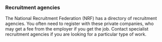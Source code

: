 ###  Recruitment agencies

The National Recruitment Federation (NRF) has a directory of recruitment
agencies. You often need to register with these private companies, who may get
a fee from the employer if you get the job. Contact specialist recruitment
agencies if you are looking for a particular type of work.

